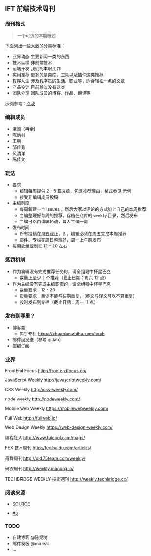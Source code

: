 ## IFT 前端技术周刊

### 周刊格式

> 一个可选的本期概述

下面列出一些大致的分类标准：

* 业界动态 主要新闻一类的东西
* 技术纵横 非前端技术
* 前端开发 我们的本职工作
* 实用推荐 更多的是类库、工具以及插件这类推荐
* 程序人生 涉及程序员的生活、职业等，适合轻松一点的文章
* 产品设计 目前貌似没有这类
* 团队分享 团队成员的博客、作品、翻译等

示例参考：[点我](./example.md)

### 编辑成员

* 沮溺（冉余)
* 陈炳树
* 王鹏
* 邹传勇
* 风清洋
* 陈佳文

### 玩法

* 要求
  * 编辑每周提供 2 - 5 篇文章，包含推荐理由，格式参见 [示例](./example.md)
  * 接受非编辑成员投稿
* 主编制度
  * 每周新建一个 Issues ，然后大家以评论的方式加上自己的本周推荐
  * 主编整理好每周的推荐，存档在仓库的 `weekly` 目录，然后发布
  * 主编可以由编辑轮流，每人主编一周
* 发布时间
  * 所有投稿在周五截止，即，编辑必须在周五完成本周推荐
  * 邮件、专栏在周日整理好，周一上午前发布
* 每周数量控制在 12 - 20 左右

### 惩罚机制

* 作为编辑没有完成推荐任务的，请全组喝中杯星巴克
    * 数量上至少 2 个推荐（截止日期：周六 12 点）
* 作为主编没有完成主编职责的，请全组喝中杯星巴克
    * 数量要求：12 - 20
    * 质量要求：至少不能与往期重复，（英文与译文可以不算重复）
    * 按时发布到专栏（截止日期：周一 11 点）

### 发布到哪里？

* 博客类
  * 知乎专栏 https://zhuanlan.zhihu.com/itech
* 邮件组发送（参考 gitlab）
* 邮编订阅

### 业界

FrontEnd Focus http://frontendfocus.co/

JavaScript Weekly http://javascriptweekly.com/

CSS Weekly http://css-weekly.com/

node weekly http://nodeweekly.com/

Mobile Web Weekly https://mobilewebweekly.com/

Full Web http://fullweb.io/

Web Design Weekly https://web-design-weekly.com/

编程狂人 http://www.tuicool.com/mags/

FEX 技术周刊 http://fex.baidu.com/articles/

奇舞周刊 http://old.75team.com/weekly/

码农周刊 http://weekly.manong.io/

TECHBRIDGE WEEKLY 技術週刊 http://weekly.techbridge.cc/

### 阅读来源

* [SOURCE](./source.md)

* [#3](https://github.com/CtripFE/fe-weekly/issues/3)

### TODO

* 自建博客 @陈炳树
* 邮件模板 @mirreal
* ​...
